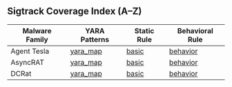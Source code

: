 ## Sigtrack Coverage Index (A–Z)

| Malware Family     | YARA Patterns | Static Rule | Behavioral Rule |
|--------------------|----------------|--------------|------------------|
| Agent Tesla        | [yara_map](./yara_map/agenttesla_yara_patterns.md) | [basic](https://github.com/Sab0x1D/ghostyara/blob/main/families/agenttesla_basic.yar) | [behavior](https://github.com/Sab0x1D/ghostyara/blob/main/ttps/agenttesla_behavior.yar) |
| AsyncRAT           | [yara_map](./yara_map/asyncrat_yara_patterns.md) | [basic](https://github.com/Sab0x1D/ghostyara/blob/main/families/asyncrat_basic.yar) | [behavior](https://github.com/Sab0x1D/ghostyara/blob/main/ttps/asyncrat_behavior.yar) |
| DCRat              | [yara_map](./yara_map/dcrat_yara_patterns.md) | [basic](https://github.com/Sab0x1D/ghostyara/blob/main/families/dcrat_basic.yar) | [behavior](https://github.com/Sab0x1D/ghostyara/blob/main/ttps/dcrat_behavior.yar) |
